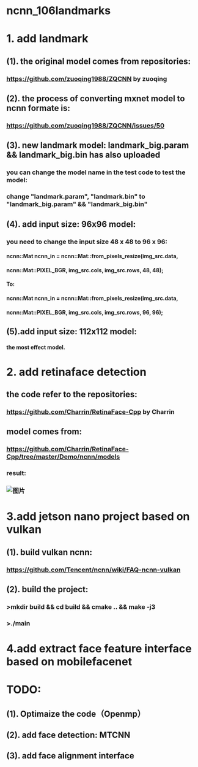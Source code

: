 # **ncnn_106landmarks**
# **1. add landmark**
## **(1). the original model comes from repositories:**
### https://github.com/zuoqing1988/ZQCNN  by zuoqing
## **(2). the process of converting mxnet model to ncnn formate is:**
### https://github.com/zuoqing1988/ZQCNN/issues/50

## **(3). new landmark model: landmark_big.param && landmark_big.bin has also uploaded**
### you can change the model name in the test code to test the model:
### change "landmark.param", "landmark.bin" to "landmark_big.param" && "landmark_big.bin"

## **(4). add input size: 96x96 model:**
### you need to change the input size 48 x 48 to 96 x 96: 
#### ncnn::Mat ncnn_in = ncnn::Mat::from_pixels_resize(img_src.data,
####        ncnn::Mat::PIXEL_BGR, img_src.cols, img_src.rows, 48, 48);
#### **To:**
#### ncnn::Mat ncnn_in = ncnn::Mat::from_pixels_resize(img_src.data,
####        ncnn::Mat::PIXEL_BGR, img_src.cols, img_src.rows, 96, 96);

## **(5).add input size: 112x112 model:**
#### the most effect model.

# **2. add retinaface detection**
## the code refer to the repositories:
### https://github.com/Charrin/RetinaFace-Cpp by Charrin
## model comes from:
### https://github.com/Charrin/RetinaFace-Cpp/tree/master/Demo/ncnn/models
### **result:**
### ![图片](https://github.com/MirrorYuChen/ncnn_106landmarks/blob/master/images/result.jpg)

# **3.add jetson nano project based on vulkan**
## **(1). build vulkan ncnn:**
### https://github.com/Tencent/ncnn/wiki/FAQ-ncnn-vulkan
## **(2). build the project:**
### >mkdir build && cd build && cmake .. && make -j3
### >./main

# **4.add extract face feature interface based on mobilefacenet**
# **TODO:**
## (1). Optimaize the code（Openmp）
## (2). add face detection: MTCNN
## (3). add face alignment interface
